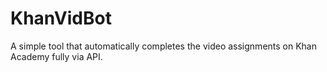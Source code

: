 # KhanVidBot
A simple tool that automatically completes the video assignments on Khan Academy fully via API.
